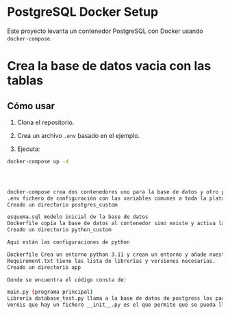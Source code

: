 # PostgreSQL Docker Setup

Este proyecto levanta un contenedor PostgreSQL con Docker usando `docker-compose`.
# Crea la base de datos vacia con las tablas
## Cómo usar

1. Clona el repositorio.
2. Crea un archivo `.env` basado en el ejemplo.



3. Ejecuta:


```bash
docker-compose up -d




docker-compose crea dos contenedores uno para la base de datos y otro para python 
.env fichero de configuración con las variables comunes a toda la plataforma 
Creado un directorio postgres_custom

esquema.sql modelo inicial de la base de datos
Dockerfile copia la base de datos al contenedor sino existe y activa la base de datos  
Creado un directorio python_custom 

Aquí están las configuraciones de python

Dockerfile Crea un entorno python 3.11 y crean un entorno y añade nuestros requisitos de librerías y ejecuta el programa de validación de conectividad de la base de datos
Requirement.txt tiene las lista de librerías y versiones necesarias.
Creado un directorio app

Donde se encuentra el código consta de:

main.py (programa principal)
Librería database_test.py llama a la base de datos de postgress los parámetros de configuración los coge del fichero de configuración .env
Veréis que hay un fichero __init__.py es el que permite que se pueda llamar a otros py sin errores 